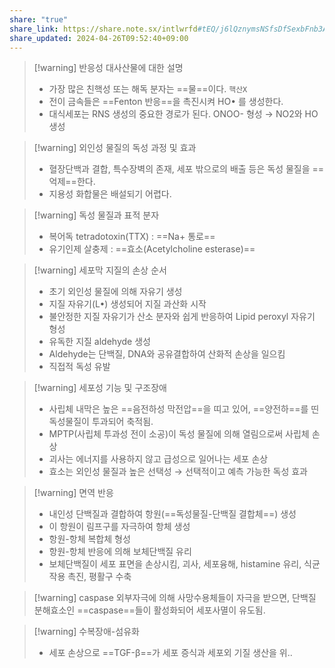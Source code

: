 ```yaml
---
share: "true"
share_link: https://share.note.sx/intlwrfd#tEQ/j6lQznymsNSfsDfSexbFnb3AH1WbbeCF4bMU10c
share_updated: 2024-04-26T09:52:40+09:00
---
```


>[!warning] 반응성 대사산물에 대한 설명
>- 가장 많은 친핵성 또는 해독 분자는 ==물==이다. `핵산X`
>- 전이 금속들은 ==Fenton 반응==을 촉진시켜 HO• 를 생성한다. 
>- 대식세포는 RNS 생성의 중요한 경로가 된다. ONOO- 형성 → NO2와 HO 생성

>[!warning] 외인성 물질의 독성 과정 및 효과 
>-  혈장단백과 결합, 특수장벽의 존재, 세포 밖으로의 배출 등은 독성 물질을 ==억제==한다.
>- 지용성 화합물은 배설되기 어렵다.

>[!warning] 독성 물질과 표적 분자
>- 복어독 tetradotoxin(TTX) : ==Na+ 통로==
>- 유기인제 살충제 : ==효소(Acetylcholine esterase)==

>[!warning] 세포막 지질의 손상 순서
>- 초기 외인성 물질에 의해 자유기 생성
>- 지질 자유기(L•) 생성되어 지질 과산화 시작
>- 불안정한 지질 자유기가 산소 분자와 쉽게 반응하여 Lipid peroxyl 자유기 형성
>- 유독한 지질 aldehyde 생성
>- Aldehyde는 단백질, DNA와 공유결합하여 산화적 손상을 일으킴
>- 직접적 독성 유발

>[!warning] 세포성 기능 및 구조장애
>- 사립체 내막은 높은 ==음전하성 막전압==을 띠고 있어, ==양전하==를 띤 독성물질이 투과되어 축적됨.
>- MPTP(사립체 투과성 전이 소공)이 독성 물질에 의해 열림으로써 사립체 손상
>- 괴사는 에너지를 사용하지 않고 급성으로 일어나는 세포 손상
>- 효소는 외인성 물질과 높은 선택성 → 선택적이고 예측 가능한 독성 효과

>[!warning] 면역 반응
>- 내인성 단백질과 결합하여 항원(==독성물질-단백질 결합체==) 생성
>- 이 항원이 림프구를 자극하여 항체 생성
>- 항원-항체 복합체 형성
>- 항원-항체 반응에 의해 보체단백질 유리
>- 보체단백질이 세포 표면을 손상시킴, 괴사, 세포융해, histamine 유리, 식균작용 촉진, 평활구 수축

>[!warning] caspase
>외부자극에 의해 사망수용체들이 자극을 받으면, 단백질 분해효소인 ==caspase==들이 활성화되어 세포사멸이 유도됨.

>[!warning] 수복장애-섬유화
>- 세포 손상으로 ==TGF-β==가 세포 증식과 세포외 기질 생산을 위..

